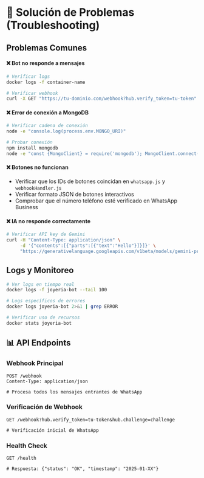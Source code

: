# 🔧 Solución de Problemas (Troubleshooting)

## Problemas Comunes

#### ❌ **Bot no responde a mensajes**
```bash
# Verificar logs
docker logs -f container-name

# Verificar webhook
curl -X GET "https://tu-dominio.com/webhook?hub.verify_token=tu-token"
```

#### ❌ **Error de conexión a MongoDB**
```bash
# Verificar cadena de conexión
node -e "console.log(process.env.MONGO_URI)"

# Probar conexión
npm install mongodb
node -e "const {MongoClient} = require('mongodb'); MongoClient.connect(process.env.MONGO_URI).then(() => console.log('✅ Connected')).catch(console.error)"
```

#### ❌ **Botones no funcionan**
- Verificar que los IDs de botones coincidan en `whatsapp.js` y `webhookHandler.js`
- Verificar formato JSON de botones interactivos
- Comprobar que el número teléfono esté verificado en WhatsApp Business

#### ❌ **IA no responde correctamente**
```bash
# Verificar API key de Gemini
curl -H "Content-Type: application/json" \
     -d '{"contents":[{"parts":[{"text":"Hello"}]}]}' \
     "https://generativelanguage.googleapis.com/v1beta/models/gemini-pro:generateContent?key=TU_API_KEY"
```

## Logs y Monitoreo

```bash
# Ver logs en tiempo real
docker logs -f joyeria-bot --tail 100

# Logs específicos de errores  
docker logs joyeria-bot 2>&1 | grep ERROR

# Verificar uso de recursos
docker stats joyeria-bot
```

## 📊 API Endpoints

### **Webhook Principal**
```http
POST /webhook
Content-Type: application/json

# Procesa todos los mensajes entrantes de WhatsApp
```

### **Verificación de Webhook**
```http
GET /webhook?hub.verify_token=tu-token&hub.challenge=challenge

# Verificación inicial de WhatsApp
```

### **Health Check**
```http
GET /health

# Respuesta: {"status": "OK", "timestamp": "2025-01-XX"}
```
